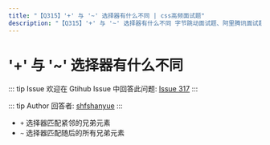 ```yaml
---
title: "【Q315】'+' 与 '~' 选择器有什么不同 | css高频面试题"
description: "【Q315】'+' 与 '~' 选择器有什么不同 字节跳动面试题、阿里腾讯面试题、美团小米面试题。"
---
```


# '+' 与 '~' 选择器有什么不同

::: tip Issue
欢迎在 Gtihub Issue 中回答此问题: [Issue 317](https://github.com/shfshanyue/Daily-Question/issues/317)
:::

::: tip Author
回答者: [shfshanyue](https://github.com/shfshanyue)
:::

- `+` 选择器匹配紧邻的兄弟元素
- `~` 选择器匹配随后的所有兄弟元素
